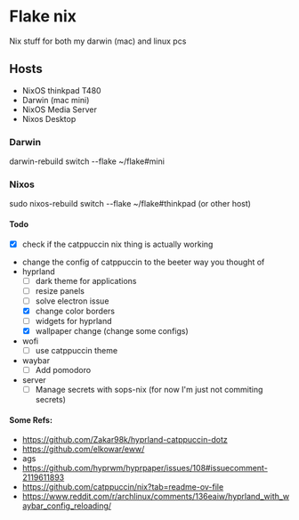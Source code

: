 # Flake nix

Nix stuff for both my darwin (mac) and linux pcs

## Hosts
- NixOS thinkpad T480
- Darwin (mac mini)
- NixOS Media Server
- Nixos Desktop

### Darwin
darwin-rebuild switch --flake ~/flake#mini

### Nixos
sudo nixos-rebuild switch --flake ~/flake#thinkpad (or other host)

#### Todo
- [x] check if the catppuccin nix thing is actually working
- change the config of catppuccin to the beeter way you thought of
- hyprland
    - [ ] dark theme for applications
    - [ ] resize panels
    - [ ] solve electron issue
    - [x] change color borders
    - [ ] widgets for hyprland
    - [x] wallpaper change (change some configs)
- wofi
    - [ ] use catppuccin theme
- waybar
    - [ ] Add pomodoro

- server
    - [ ] Manage secrets with sops-nix (for now I'm just not commiting secrets)

#### Some Refs:
- https://github.com/Zakar98k/hyprland-catppuccin-dotz
- https://github.com/elkowar/eww/
- ags
- https://github.com/hyprwm/hyprpaper/issues/108#issuecomment-2119611893
- https://github.com/catppuccin/nix?tab=readme-ov-file
- https://www.reddit.com/r/archlinux/comments/136eaiw/hyprland_with_waybar_config_reloading/
